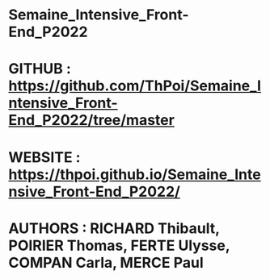 # Semaine_Intensive_Front-End_P2022
# GITHUB : https://github.com/ThPoi/Semaine_Intensive_Front-End_P2022/tree/master
# WEBSITE : https://thpoi.github.io/Semaine_Intensive_Front-End_P2022/
# AUTHORS : RICHARD Thibault, POIRIER Thomas, FERTE Ulysse, COMPAN Carla, MERCE Paul 
